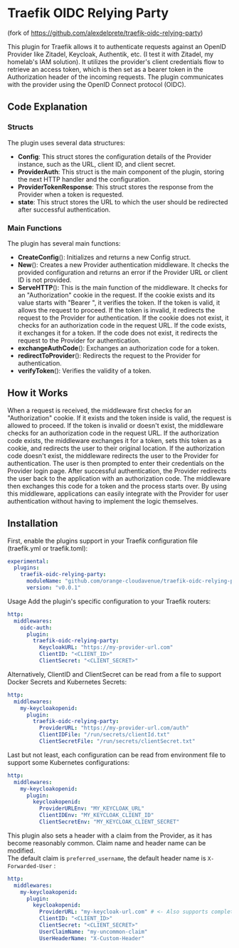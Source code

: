 # Traefik OIDC Relying Party

(fork of <https://github.com/alexdelprete/traefik-oidc-relying-party>)

This plugin for Traefik allows it to authenticate requests against an OpenID Provider like Zitadel, Keycloak, Authentik, etc. (I test it with Zitadel, my homelab's IAM solution). It utilizes the provider's client credentials flow to retrieve an access token, which is then set as a bearer token in the Authorization header of the incoming requests. The plugin communicates with the provider using the OpenID Connect protocol (OIDC).

## Code Explanation

### Structs

The plugin uses several data structures:

- **Config**: This struct stores the configuration details of the Provider instance, such as the URL, client ID, and client secret.
- **ProviderAuth**: This struct is the main component of the plugin, storing the next HTTP handler and the configuration.
- **ProviderTokenResponse**: This struct stores the response from the Provider when a token is requested.
- **state**: This struct stores the URL to which the user should be redirected after successful authentication.

### Main Functions

The plugin has several main functions:

- **CreateConfig**(): Initializes and returns a new Config struct.
- **New**(): Creates a new Provider authentication middleware. It checks the provided configuration and returns an error if the Provider URL or client ID is not provided.
- **ServeHTTP**(): This is the main function of the middleware. It checks for an "Authorization" cookie in the request. If the cookie exists and its value starts with "Bearer ", it verifies the token. If the token is valid, it allows the request to proceed. If the token is invalid, it redirects the request to the Provider for authentication. If the cookie does not exist, it checks for an authorization code in the request URL. If the code exists, it exchanges it for a token. If the code does not exist, it redirects the request to the Provider for authentication.
- **exchangeAuthCode**(): Exchanges an authorization code for a token.
- **redirectToProvider**(): Redirects the request to the Provider for authentication.
- **verifyToken**(): Verifies the validity of a token.

## How it Works

When a request is received, the middleware first checks for an "Authorization" cookie. If it exists and the token inside is valid, the request is allowed to proceed.
If the token is invalid or doesn't exist, the middleware checks for an authorization code in the request URL.
If the authorization code exists, the middleware exchanges it for a token, sets this token as a cookie, and redirects the user to their original location.
If the authorization code doesn't exist, the middleware redirects the user to the Provider for authentication.
The user is then prompted to enter their credentials on the Provider login page. After successful authentication, the Provider redirects the user back to the application with an authorization code.
The middleware then exchanges this code for a token and the process starts over.
By using this middleware, applications can easily integrate with the Provider for user authentication without having to implement the logic themselves.

## Installation

First, enable the plugins support in your Traefik configuration file (traefik.yml or traefik.toml):

```yaml
experimental:
  plugins:
    traefik-oidc-relying-party:
      moduleName: "github.com/orange-cloudavenue/traefik-oidc-relying-party"
      version: "v0.0.1"
```

Usage
Add the plugin's specific configuration to your Traefik routers:

```yaml
http:
  middlewares:
    oidc-auth:
      plugin:
        traefik-oidc-relying-party:
          KeycloakURL: "https://my-provider-url.com"
          ClientID: "<CLIENT_ID>"
          ClientSecret: "<CLIENT_SECRET>"
```

Alternatively, ClientID and ClientSecret can be read from a file to support Docker Secrets and Kubernetes Secrets:

```yaml
http:
  middlewares:
    my-keycloakopenid:
      plugin:
        traefik-oidc-relying-party:
          ProviderURL: "https://my-provider-url.com/auth"
          ClientIDFile: "/run/secrets/clientId.txt"
          ClientSecretFile: "/run/secrets/clientSecret.txt"
```

Last but not least, each configuration can be read from environment file to support some Kubernetes configurations:

```yaml
http:
  middlewares:
    my-keycloakopenid:
      plugin:
        keycloakopenid:
          ProviderURLEnv: "MY_KEYCLOAK_URL"
          ClientIDEnv: "MY_KEYCLOAK_CLIENT_ID"
          ClientSecretEnv: "MY_KEYCLOAK_CLIENT_SECRET"
```

This plugin also sets a header with a claim from the Provider, as it has become reasonably common. Claim name and header name can be modified.  
The default claim is <code>preferred_username</code>, the default header name is <code>X-Forwarded-User</code> :

```yaml
http:
  middlewares:
    my-keycloakopenid:
      plugin:
        keycloakopenid:
          ProviderURL: "my-keycloak-url.com" # <- Also supports complete URL, e.g. https://my-keycloak-url.com/auth
          ClientID: "<CLIENT_ID>"
          ClientSecret: "<CLIENT_SECRET>"
          UserClaimName: "my-uncommon-claim"
          UserHeaderName: "X-Custom-Header"
```
